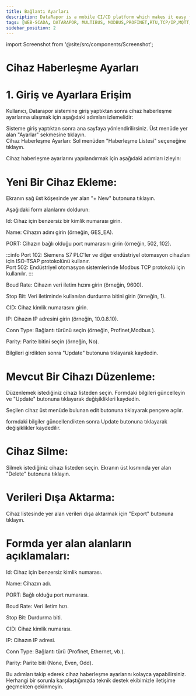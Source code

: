 ```yaml
---
title: Bağlantı Ayarları
description: DataRapor is a mobile CI/CD platform which makes it easy for you to manage the lifecycle of your mobile applications.
tags: [WEB-SCADA, DATARAPOR, MULTIBUS, MODBUS,PROFINET,RTU,TCP/IP,MQTT,BACNET,SCADA,VERI TOPLAMA]
sidebar_position: 2
---
```

 
import Screenshot from '@site/src/components/Screenshot';

# Cihaz Haberleşme Ayarları  
# 1. Giriş ve Ayarlara Erişim
Kullanıcı, Datarapor sistemine giriş yaptıktan sonra cihaz haberleşme ayarlarına ulaşmak için aşağıdaki adımları izlemelidir:

Sisteme giriş yaptıktan sonra ana sayfaya yönlendirilirsiniz.
Üst menüde yer alan "Ayarlar" sekmesine tıklayın.   
Cihaz Haberleşme Ayarları:
Sol menüden "Haberleşme Listesi" seçeneğine tıklayın.
 
 
Cihaz haberleşme ayarlarını yapılandırmak için aşağıdaki adımları izleyin:

# Yeni Bir Cihaz Ekleme:

Ekranın sağ üst köşesinde yer alan "+ New" butonuna tıklayın.

<Screenshot url='/img/device3.png' />

Aşağıdaki form alanlarını doldurun:

Id: Cihaz için benzersiz bir kimlik numarası girin.

Name: Cihazın adını girin (örneğin,  GES_EA).

PORT: Cihazın bağlı olduğu port numarasını girin (örneğin, 502, 102).


:::info
Port 102: Siemens S7 PLC'ler ve diğer endüstriyel otomasyon cihazları için ISO-TSAP protokolünü kullanır.  
Port 502: Endüstriyel otomasyon sistemlerinde Modbus TCP protokolü için kullanılır.
:::

Boud Rate: Cihazın veri iletim hızını girin (örneğin, 9600).

Stop Bit: Veri iletiminde kullanılan durdurma bitini girin (örneğin, 1).

CID: Cihaz kimlik numarasını girin.

IP: Cihazın IP adresini girin (örneğin, 10.0.8.10).

Conn Type: Bağlantı türünü seçin (örneğin, Profinet,Modbus ).

Parity: Parite bitini seçin (örneğin, No).

Bilgileri girdikten sonra "Update" butonuna tıklayarak kaydedin.



<Screenshot url='/img/device1.png' />

# Mevcut Bir Cihazı Düzenleme:

Düzenlemek istediğiniz cihazı listeden seçin.
Formdaki bilgileri güncelleyin ve "Update" butonuna tıklayarak değişiklikleri kaydedin.

<Screenshot url='/img/device2.png' />

<Screenshot url='/img/device3.png' />

Seçilen cihaz üst menüde bulunan edit butonuna tıklayarak pençere açılır.  


<Screenshot url='/img/device4.png' />

formdaki bilgiler güncellendikten sonra Update butonuna tıklayarak değişiklikler kaydedilir.


# Cihaz Silme:

Silmek istediğiniz cihazı listeden seçin.
Ekranın üst kısmında yer alan "Delete" butonuna tıklayın.

# Verileri Dışa Aktarma:

Cihaz listesinde yer alan verileri dışa aktarmak için "Export" butonuna tıklayın.


# Formda yer alan alanların açıklamaları:

Id: Cihaz için benzersiz kimlik numarası.

Name: Cihazın adı.

PORT: Bağlı olduğu port numarası.

Boud Rate: Veri iletim hızı.

Stop Bit: Durdurma biti.

CID: Cihaz kimlik numarası.

IP: Cihazın IP adresi.

Conn Type: Bağlantı türü (Profinet, Ethernet, vb.).

Parity: Parite biti (None, Even, Odd).

Bu adımları takip ederek cihaz haberleşme ayarlarını kolayca yapabilirsiniz. Herhangi bir sorunla karşılaştığınızda teknik destek ekibimizle iletişime geçmekten çekinmeyin.